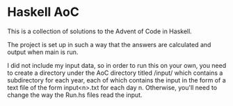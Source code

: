 # Haskell AoC

This is a collection of solutions to the Advent of Code in Haskell.

The project is set up in such a way that the answers are calculated and output when main is run.

I did not include my input data, so in order to run this on your own, you need to create a 
directory under the AoC directory titled /input/ which contains a subdirectory for each 
year, each of which contains the input in the form of a text file of the form
input\<n\>.txt for each day n. Otherwise, you'll need to change the way the Run.hs files 
read the input.

